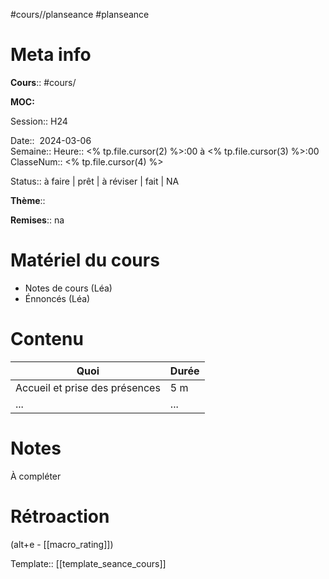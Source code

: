 #cours//planseance
#planseance
# Meta info

**Cours**:: #cours/ 

**MOC:** 

Session:: H24

Date::  2024-03-06  
Semaine:: 
Heure:: <% tp.file.cursor(2) %>:00 à <% tp.file.cursor(3) %>:00  
ClasseNum:: <% tp.file.cursor(4) %>

Status:: <span class="chip not-ready">à faire</span> | <span class="chip ready">prêt</span> | <span class="chip to-review">à réviser</span> | <span class="chip done">fait</span> | <span class="chip na">NA</span>

**Thème**::

**Remises**:: <span class="chip na">na</span>

# Matériel du cours
* Notes de cours (Léa)
* Énnoncés (Léa)
# Contenu
| Quoi | Durée |
| ---- | ---- |
| Accueil et prise des présences | 5 m |
| ... | ... |
# Notes
À compléter

# Rétroaction
(alt+e - [[macro_rating]])

Template:: [[template_seance_cours]]